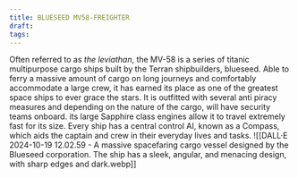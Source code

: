 ```yaml
---
title: BLUESEED MV58-FREIGHTER
draft: 
tags:
---
```

Often referred to as *the leviathan*, the MV-58 is a series of titanic multipurpose cargo ships built by the Terran shipbuilders, blueseed. Able to ferry a massive amount of cargo on long journeys and comfortably accommodate a large crew, it has earned its place as one of the greatest space ships to ever grace the stars. It is outfitted with several anti piracy measures and depending on the nature of the cargo, will have security teams onboard. its large Sapphire class engines allow it to travel extremely fast for its size. Every ship has a central control AI, known as a Compass, which aids the captain and crew in their everyday lives and tasks.  ![[DALL·E 2024-10-19 12.02.59 - A massive spacefaring cargo vessel designed by the Blueseed corporation. The ship has a sleek, angular, and menacing design, with sharp edges and dark.webp]]
